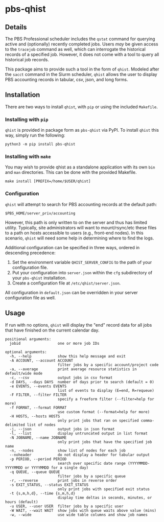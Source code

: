 # pbs-qhist

## Details
The PBS Professional scheduler includes the `qstat` command for querying active
and (optionally) recently completed jobs. Users *may* be given access to the
`tracejob` command as well, which can interrogate the historical records of a
specified job. However, it does not come with a tool to query all historical job
records.

This package aims to provide such a tool in the form of `qhist`. Modeled after
the `sacct` command in the Slurm scheduler, `qhist` allows the user to display
PBS accounting records in tabular, csv, json, and long forms.

## Installation

There are two ways to install `qhist`, with `pip` or using the included `Makefile`.

### Installing with `pip`

`qhist` is provided in package form as `pbs-qhist` via PyPI. To install `qhist`
this way, simply run the following:

```shell
python3 -m pip install pbs-qhist
```

### Installing with `make`

You may wish to provide qhist as a standalone application with its own `bin` and
`man` directories. This can be done with the provided Makefile.

```shell
make install [PREFIX=/home/$USER/qhist]
```

### Configuration

`qhist` will attempt to search for PBS accounting records at the default path:

```
$PBS_HOME/server_priv/accounting
```

However, this path is only written to on the server and thus has limited
utility. Typically, site administrators will want to mount/rsync/etc these files
to a path on hosts accessible to users (e.g., front-end nodes). In this
scenario, `qhist` will need some help in determining where to find the logs.

Additional configuration can be specified in three ways, ordered in descending
precedence:

1. Set the environment variable `QHIST_SERVER_CONFIG` to the path of your
   configuration file.
2. Put your configuration into `server.json` within the `cfg` subdirectory of
   your `pbs-qhist` installation.
3. Create a configuration file at `/etc/qhist/server.json`.

All configuration in `default.json` can be overridden in your server
configuration file as well.

## Usage

If run with no options, `qhist` will display the "end" record data for all jobs
that have finished on the current calendar day.

```
positional arguments:
  jobid                 one or more job IDs

optional arguments:
  -h, --help            show this help message and exit
  -A ACCOUNT, --account ACCOUNT
                        filter jobs by a specific account/project code
  -a, --average         print average resource statistics in default/wide mode
  -c, --csv             output jobs in csv format
  -d DAYS, --days DAYS  number of days prior to search (default = 0)
  -e EVENTS, --events EVENTS
                        list of events to display (E=end, R=requeue)
  -F FILTER, --filter FILTER
                        specify a freeform filter (--filter=help for more)
  -f FORMAT, --format FORMAT
                        use custom format (--format=help for more)
  -H HOSTS, --hosts HOSTS
                        only print jobs that ran on specified comma-delimited list of nodes
  -j, --json            output jobs in json format
  -l, --list            display untruncated output in list format
  -N JOBNAME, --name JOBNAME
                        only print jobs that have the specified job name
  -n, --nodes           show list of nodes for each job
  --noheader            do not display a header for tabular output
  -p PERIOD, --period PERIOD
                        search over specific date range (YYYYMMDD-YYYYMMDD or YYYYMMDD for a single day)
  -q QUEUE, --queue QUEUE
                        filter jobs by a specific queue
  -r, --reverse         print jobs in reverse order
  -s EXIT_STATUS, --status EXIT_STATUS
                        only print jobs with specified exit status
  -t {s,m,h,d}, --time {s,m,h,d}
                        display time deltas in seconds, minutes, or hours (default)
  -u USER, --user USER  filter jobs by a specific user
  -W WAIT, --wait WAIT  show jobs with queue waits above value (mins)
  -w, --wide            use wide table columns and show job names
```
